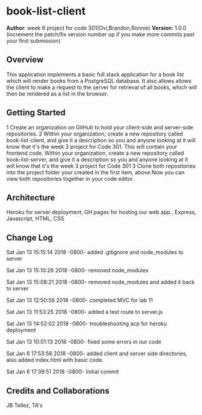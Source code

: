 # book-list-client

**Author**: week 6 project for code 301(Ovi,Brandon,Ronnie)
**Version**: 1.0.0 (increment the patch/fix version number up if you make more commits past your first submission)

## Overview
This application implements a basic full stack application for a book list which will render books from a PostgreSQL database. It also allows  allows the client to make a request to the server for retrieval of all books, which will then be rendered as a list in the browser.

## Getting Started
1 Create an organization on GitHub to hold your client-side and server-side repositories.
2 Within your organization, create a new repository called book-list-client, and give it a description so you and anyone looking at it will know that it's the week 3 project for Code 301. This will contain your frontend code.
Within your organization, create a new repository called book-list-server, and give it a description so you and anyone looking at it will know that it's the week 3 project for Code 301
3 Clone both repositories into the project folder your created in the first item, above.Now you can view both repositories together in your code editor.

## Architecture
Heroku for server deployment, GH pages for hosting our web app., Express, Javascript, HTML, CSS

## Change Log
Sat Jan 13 15:15:14 2018 -0800- added .gitignore and node_modules to server

Sat Jan 13 15:10:26 2018 -0800- removed node_modules

Sat Jan 13 15:08:21 2018 -0800- removed node_modules and added it back to server

Sat Jan 13 12:50:56 2018 -0800- completed MVC for lab 11

Sat Jan 13 11:53:25 2018 -0800- added a test route to server.js

Sat Jan 13 14:52:02 2018 -0800- troubleshooting acp for heroku deployment

Sat Jan 13 10:01:13 2018 -0800- fixed some errors in our code

Sat Jan 6 17:53:58 2018 -0800- added client and server side directories, also added index.html with basic code.

Sat Jan 6 17:39:51 2018 -0800- Initial commit

## Credits and Collaborations

JB Tellez, TA's 